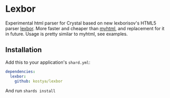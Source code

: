 # Lexbor

Experimental html parser for Crystal based on new lexborisov's HTML5 parser [lexbor](https://github.com/lexbor/lexbor). More faster and cheaper than [myhtml](https://github.com/kostya/myhtml), and replacement for it in future. Usage is pretty similar to myhtml, see examples.

## Installation


Add this to your application's `shard.yml`:

```yaml
dependencies:
  lexbor:
    github: kostya/lexbor
```

And run `shards install`

